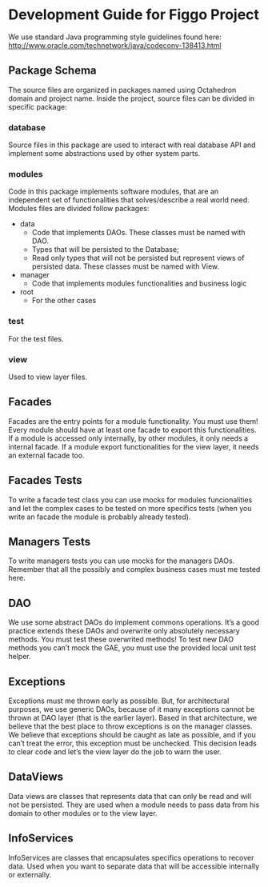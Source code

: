 # Development Guide for Figgo Project

We use standard Java programming style guidelines found here:
http://www.oracle.com/technetwork/java/codeconv-138413.html

## Package Schema

The source files are organized in packages named using Octahedron domain and project name. Inside the project, source files can be divided in specific package:

### database

  Source files in this package are used to interact with real database API and implement some abstractions used by other system parts.

### modules

Code in this package implements software modules, that are an independent set of functionalities that solves/describe a real world need. Modules files are divided follow packages:

* data
	* Code that implements DAOs. These classes must be named with DAO.
	* Types that will be persisted to the Database;
	* Read only types that will not be persisted but represent views of persisted data. These classes must be named with View.
* manager
	* Code that implements modules functionalities and business logic
* root
	* For the other cases 

### test

For the test files.

### view

Used to view layer files.
	    
## Facades

Facades are the entry points for a module functionality. You must use them! Every module should have at least one facade to export this functionalities. If a module is accessed only internally, by other modules, it only needs a internal facade. If a module export functionalities for the view layer, it needs an external facade too.

## Facades Tests
To write a facade test class you can use mocks for modules funcionalities and let the complex cases to be tested on more specifics tests (when you write an facade the module is probably already tested).

## Managers Tests
To write managers tests you can use mocks for the managers DAOs. Remember that all the possibly  and complex business cases must me tested here.
    
## DAO
We use some abstract DAOs do implement commons operations. It’s a good practice extends these DAOs and overwrite only absolutely necessary methods. You must test these overwrited methods! To test new DAO methods you can’t mock the GAE, you must use the provided local unit test helper.

## Exceptions
Exceptions must me thrown early as possible. But, for architectural purposes, we use generic DAOs, because of it many exceptions cannot be thrown at DAO layer (that is the earlier layer). Based in that architecture, we believe that the best place to throw exceptions is on the manager classes. 
We believe that exceptions should be caught as late as possible, and if you can’t treat the error, this exception must be unchecked. This decision leads to clear code and let’s the view layer do the job to warn the user.
    
## DataViews
Data views are classes that represents data that can only be read and will not be persisted. They are used when a module needs to pass data from his domain to other modules or to the view layer.

## InfoServices
InfoServices are classes that encapsulates specifics operations to recover data. Used when you want to separate data that will be accessible internally or externally.
